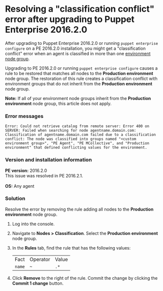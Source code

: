 # Resolving a "classification conflict" error after upgrading to Puppet Enterprise 2016.2.0
<!-- Resolving a "classification conflict" error after upgrading to Puppet Enterprise 2016.2.0 - Charlie Sharpsteen -->
<p>After upgrading to Puppet Enterprise 2016.2.0 or running <code>puppet enterprise configure</code> on a PE 2016.2.0 installation, you might get a "classification conflict" error when an agent is classified in more than one <a href="https://github.com/puppetlabs/docs-archive/blob/main/pe/2016.2/console_classes_groups.markdown#types-of-node-groups">environment node group</a>.</p>
<p>Upgrading to PE 2016.2.0 or running <code>puppet enterprise configure</code> causes a rule to be restored that matches all nodes to the <strong>Production environment</strong> node group. The restoration of this rule creates a classification conflict with environment groups that do not inherit from the <strong>Production environment</strong> node group.</p>
<p><strong>Note:</strong> If all of your environment node groups inherit from the <strong>Production environment</strong> node group, this article does not apply.</p>
<h3 id="error-messages">Error messages</h3>
<pre><code>Error: Could not retrieve catalog from remote server: Error 400 on
SERVER: Failed when searching for node agentname.domain.com:
Classification of agentname.domain.com failed due to a classification
conflict: The node was classified into groups named "&lt;custom
environment group&gt;", "PE Agent", "PE MCollective", and "Production
environment" that defined conflicting values for the environment.</code></pre>
<h3 id="version-and-installation-information">Version and installation information</h3>
<p><strong>PE version:</strong> 2016.2.0<br>This issue was resolved in PE 2016.2.1.<br><br><strong>OS:</strong> Any agent</p>
<h3 id="solution">Solution</h3>
<p>Resolve the error by removing the rule adding all nodes to the <strong>Production environment</strong> node group.</p>
<ol>
<li>
<p>Log into the console.</p>
</li>
<li>
<p>Navigate to <strong>Nodes &gt; Classification</strong>. Select the <strong>Production environment</strong> node group.</p>
</li>
<li>
<p>In the <strong>Rules</strong> tab, find the rule that has the following values:</p>
<table>
<tbody>
<tr>
<td>Fact</td>
<td>Operator</td>
<td>Value</td>
</tr>
<tr>
<td><code>name</code></td>
<td><code>~</code></td>
<td><code>.*</code></td>
</tr>
</tbody>
</table>
</li>
<li>
<p>Click <strong>Remove</strong> to the right of the rule. Commit the change by clicking the <strong>Commit 1 change</strong> button.</p>
</li>
</ol>
